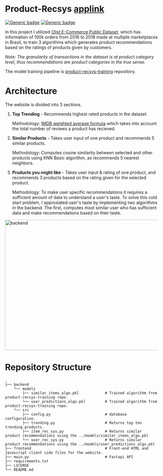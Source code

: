 # Product-Recsys <a href="http://product-recsys.herokuapp.com/">applink</a>
[![Generic badge](https://img.shields.io/badge/Python-3.7.6-<COLOR>.svg)](https://shields.io/) [![Generic badge](https://img.shields.io/badge/License-MIT-<COLOR>.svg)](https://shields.io/) 

In this project I utilized [Olist E-Commerce Public Dataset](https://www.kaggle.com/olistbr/brazilian-ecommerce), which has information of 100k orders from 2016 to 2018 made at multiple marketplaces in Brazil, to train 3 algorithms which generates product recommendations based on the ratings of products given by customers.

*Note: The granularity of transactions in the dataset is at product category level, thus recommendations are product categories in the true sense.*

The model training pipeline is [product-recsys-training](https://github.com/abhijitpai000/product-recsys-training) repository.

# Architecture
The website is divided into 3 sections.
1. **Top Trending** - Recommends highest rated products in the dataset.

      Methodology:
      [IMDB weighted average formula](https://help.imdb.com/article/imdb/track-movies-tv/ratings-faq/G67Y87TFYYP6TWAV#calculatetop) which takes into account the total number of reviews a product has recieved.

2. **Similar Products** - Takes user input of one product and recommends 5 similar products.

      Methodology:
      Computes cosine similarity between selected and other products using KNN Basic algorithm, as recommends 5 nearest neighbors.

3. **Products you might like** - Takes user input & rating of one product, and recommends 3 products based on the rating given for the selected product.

      Methodology:
      To make user specific recommendations it requires a sufficient amount of data to understand a user's taste. To solve this cold start problem, I approxiated user's taste by implementing two algorithms in the backend. The first, computes most similar user who has sufficient data and make recommendations based on their taste.

<img src="https://github.com/abhijitpai000/product_recommendation_system/blob/main/figures/backend_architecture.png?raw=true" alt="backend" width="918" height="429"/>

# Repository Structure
    .
    ├── backend
        └── models                                
            ├── similar_items_algo.pkl            # Trained algorithm from product-recsys-training repo.
            └── user_predictions_algo.pkl         # Trained algorithm from product-recsys-training repo.
        └── src
            ├── config.py                         # database configuration. 
            ├── trending.py                       # Returns top ten trending products.
            ├── item_rec_sys.py                   # Returns similar product recommendations using the ../models/similer_items_algo.pkl
            └── user_rec_sys.py                   # Returns similar product recommendations using the ../models/user_predictions_algo.pkl
    ├── frontend                                  # Front-end HTML and Javascript client side files for the website. 
    ├── main.py                                   # Fastapi API
    ├── requirements.txt                          
    ├── LICENSE
    └── README.md
